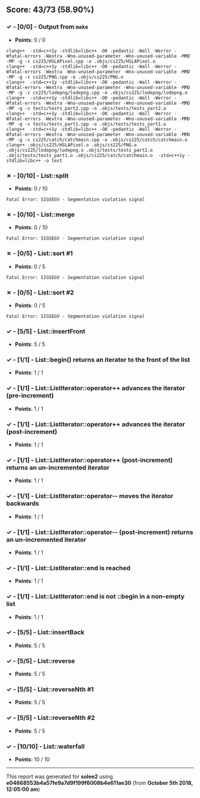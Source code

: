 


## Score: 43/73 (58.90%)


### ✓ - [0/0] - Output from `make`

- **Points**: 0 / 0


```
clang++  -std=c++1y -stdlib=libc++ -O0 -pedantic -Wall -Werror -Wfatal-errors -Wextra -Wno-unused-parameter -Wno-unused-variable -MMD -MP -g -c cs225/HSLAPixel.cpp -o .objs/cs225/HSLAPixel.o
clang++  -std=c++1y -stdlib=libc++ -O0 -pedantic -Wall -Werror -Wfatal-errors -Wextra -Wno-unused-parameter -Wno-unused-variable -MMD -MP -g -c cs225/PNG.cpp -o .objs/cs225/PNG.o
clang++  -std=c++1y -stdlib=libc++ -O0 -pedantic -Wall -Werror -Wfatal-errors -Wextra -Wno-unused-parameter -Wno-unused-variable -MMD -MP -g -c cs225/lodepng/lodepng.cpp -o .objs/cs225/lodepng/lodepng.o
clang++  -std=c++1y -stdlib=libc++ -O0 -pedantic -Wall -Werror -Wfatal-errors -Wextra -Wno-unused-parameter -Wno-unused-variable -MMD -MP -g -c tests/tests_part2.cpp -o .objs/tests/tests_part2.o
clang++  -std=c++1y -stdlib=libc++ -O0 -pedantic -Wall -Werror -Wfatal-errors -Wextra -Wno-unused-parameter -Wno-unused-variable -MMD -MP -g -c tests/tests_part1.cpp -o .objs/tests/tests_part1.o
clang++  -std=c++1y -stdlib=libc++ -O0 -pedantic -Wall -Werror -Wfatal-errors -Wextra -Wno-unused-parameter -Wno-unused-variable -MMD -MP -g -c cs225/catch/catchmain.cpp -o .objs/cs225/catch/catchmain.o
clang++ .objs/cs225/HSLAPixel.o .objs/cs225/PNG.o .objs/cs225/lodepng/lodepng.o .objs/tests/tests_part2.o .objs/tests/tests_part1.o .objs/cs225/catch/catchmain.o  -std=c++1y -stdlib=libc++ -o test

```


### ✗ - [0/10] - List::split

- **Points**: 0 / 10


```
Fatal Error: SIGSEGV - Segmentation violation signal
```


### ✗ - [0/10] - List::merge

- **Points**: 0 / 10


```
Fatal Error: SIGSEGV - Segmentation violation signal
```


### ✗ - [0/5] - List::sort #1

- **Points**: 0 / 5


```
Fatal Error: SIGSEGV - Segmentation violation signal
```


### ✗ - [0/5] - List::sort #2

- **Points**: 0 / 5


```
Fatal Error: SIGSEGV - Segmentation violation signal
```


### ✓ - [5/5] - List::insertFront

- **Points**: 5 / 5





### ✓ - [1/1] - List::begin() returns an iterator to the front of the list

- **Points**: 1 / 1





### ✓ - [1/1] - List::ListIterator::operator++ advances the iterator (pre-increment)

- **Points**: 1 / 1





### ✓ - [1/1] - List::ListIterator::operator++ advances the iterator (post-increment)

- **Points**: 1 / 1





### ✓ - [1/1] - List::ListIterator::operator++ (post-increment) returns an un-incremented iterator

- **Points**: 1 / 1





### ✓ - [1/1] - List::ListIterator::operator-- moves the iterator backwards

- **Points**: 1 / 1





### ✓ - [1/1] - List::ListIterator::operator-- (post-increment) returns an un-incremented iterator

- **Points**: 1 / 1





### ✓ - [1/1] - List::ListIterator::end is reached

- **Points**: 1 / 1





### ✓ - [1/1] - List::ListIterator::end is not ::begin in a non-empty list

- **Points**: 1 / 1





### ✓ - [5/5] - List::insertBack

- **Points**: 5 / 5





### ✓ - [5/5] - List::reverse

- **Points**: 5 / 5





### ✓ - [5/5] - List::reverseNth #1

- **Points**: 5 / 5





### ✓ - [5/5] - List::reverseNth #2

- **Points**: 5 / 5





### ✓ - [10/10] - List::waterfall

- **Points**: 10 / 10





---

This report was generated for **solee2** using **e04668553b4a57fe9a7d9f199f6008b4e611ae30** (from **October 5th 2018, 12:05:00 am**)
